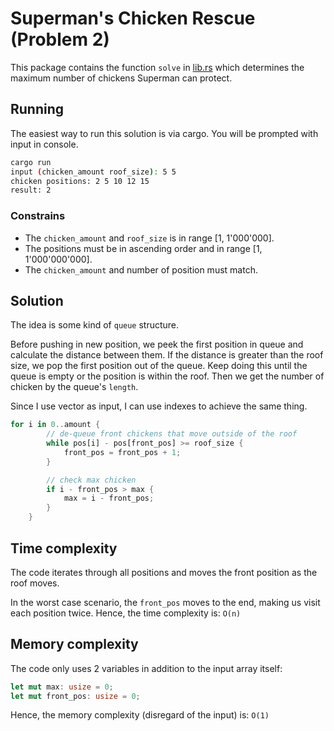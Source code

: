 # Superman's Chicken Rescue (Problem 2)

This package contains the function `solve` in [lib.rs](src/lib.rs) which determines the maximum number of chickens Superman can protect.

## Running

The easiest way to run this solution is via cargo. You will be prompted with input in console.
```sh
cargo run
input (chicken_amount roof_size): 5 5
chicken positions: 2 5 10 12 15
result: 2
```
### Constrains
- The `chicken_amount` and `roof_size` is in range [1, 1'000'000].
- The positions must be in ascending order and in range [1, 1'000'000'000].
- The `chicken_amount` and number of position must match.

## Solution

The idea is some kind of `queue` structure.

Before pushing in new position, we peek the first position in queue and calculate the distance between them.
If the distance is greater than the roof size, we pop the first position out of the queue. Keep doing this until the queue is empty or the position is within the roof. Then we get the number of chicken by the queue's `length`.

Since I use vector as input, I can use indexes to achieve the same thing.

```rust
for i in 0..amount {
        // de-queue front chickens that move outside of the roof
        while pos[i] - pos[front_pos] >= roof_size {
            front_pos = front_pos + 1;
        }

        // check max chicken
        if i - front_pos > max {
            max = i - front_pos;
        }
    }
```

## Time complexity

The code iterates through all positions and moves the front position as the roof moves.

In the worst case scenario, the `front_pos` moves to the end, making us visit each position twice. Hence, the time complexity is: `O(n)`

## Memory complexity

The code only uses 2 variables in addition to the input array itself:

```rust
let mut max: usize = 0;
let mut front_pos: usize = 0;
```

Hence, the memory complexity (disregard of the input) is: `O(1)`
